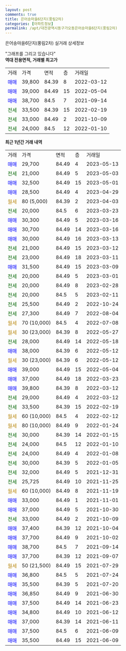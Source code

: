```yaml
---
layout: post
comments: true
title: 은어송마을6단지(풍림2차)
categories: [아파트정보]
permalink: /apt/대전광역시동구가오동은어송마을6단지(풍림2차)
---
```


은어송마을6단지(풍림2차) 실거래 상세정보

<script type="text/javascript">
  google.charts.load('current', {'packages':['line', 'corechart']});
  google.charts.setOnLoadCallback(drawChart);

  function drawChart() {
    var data = new google.visualization.DataTable();
    data.addColumn('date', '거래일');
    data.addColumn('number', "매매");
    data.addColumn('number', "전세");
    data.addColumn('number', "전매");

    data.addRows([[new Date(Date.parse("2023-05-13")), 29700, null, null], [new Date(Date.parse("2023-05-03")), null, 21000, null], [new Date(Date.parse("2023-05-01")), 32500, null, null], [new Date(Date.parse("2023-04-29")), 28500, null, null], [new Date(Date.parse("2023-04-03")), null, null, null], [new Date(Date.parse("2023-03-23")), null, 20000, null], [new Date(Date.parse("2023-03-16")), 30300, null, null], [new Date(Date.parse("2023-03-16")), 30700, null, null], [new Date(Date.parse("2023-03-13")), 30000, null, null], [new Date(Date.parse("2023-03-12")), null, 21000, null], [new Date(Date.parse("2023-03-11")), null, 23000, null], [new Date(Date.parse("2023-03-09")), 31500, null, null], [new Date(Date.parse("2023-03-01")), null, 20000, null], [new Date(Date.parse("2023-02-28")), null, 20000, null], [new Date(Date.parse("2023-02-11")), null, 20000, null], [new Date(Date.parse("2022-10-24")), null, 25500, null], [new Date(Date.parse("2022-08-04")), null, 27300, null], [new Date(Date.parse("2022-07-08")), null, null, null], [new Date(Date.parse("2022-05-27")), null, null, null], [new Date(Date.parse("2022-05-18")), null, 28000, null], [new Date(Date.parse("2022-05-12")), 38000, null, null], [new Date(Date.parse("2022-05-12")), null, null, null], [new Date(Date.parse("2022-05-04")), 39000, null, null], [new Date(Date.parse("2022-03-23")), 37000, null, null], [new Date(Date.parse("2022-03-12")), 39800, null, null], [new Date(Date.parse("2022-03-12")), null, 29000, null], [new Date(Date.parse("2022-02-19")), null, 33500, null], [new Date(Date.parse("2022-02-12")), null, null, null], [new Date(Date.parse("2022-01-24")), null, null, null], [new Date(Date.parse("2022-01-15")), null, 30000, null], [new Date(Date.parse("2022-01-10")), null, 24000, null], [new Date(Date.parse("2022-01-08")), null, 24000, null], [new Date(Date.parse("2022-01-05")), null, 30000, null], [new Date(Date.parse("2021-12-31")), null, 32000, null], [new Date(Date.parse("2021-11-25")), null, 25725, null], [new Date(Date.parse("2021-11-19")), null, null, null], [new Date(Date.parse("2021-11-01")), 33000, null, null], [new Date(Date.parse("2021-10-30")), 37000, null, null], [new Date(Date.parse("2021-10-09")), null, 33000, null], [new Date(Date.parse("2021-10-04")), 37400, null, null], [new Date(Date.parse("2021-10-02")), 37700, null, null], [new Date(Date.parse("2021-09-14")), 38700, null, null], [new Date(Date.parse("2021-09-07")), 37700, null, null], [new Date(Date.parse("2021-07-29")), null, null, null], [new Date(Date.parse("2021-07-24")), 36800, null, null], [new Date(Date.parse("2021-07-20")), 35500, null, null], [new Date(Date.parse("2021-06-30")), 36850, null, null], [new Date(Date.parse("2021-06-23")), 37500, null, null], [new Date(Date.parse("2021-06-12")), 34800, null, null], [new Date(Date.parse("2021-06-11")), 37000, null, null], [new Date(Date.parse("2021-06-09")), 37500, null, null], [new Date(Date.parse("2021-06-09")), 35500, null, null]]);

    var options = {
      hAxis: {
        format: 'yyyy/MM/dd'
      },    
      lineWidth: 0,
      pointsVisible: true,    
      title: '최근 1년간 유형별 실거래가 분포',
      legend: { position: 'bottom' }
    };

    var formatter = new google.visualization.NumberFormat({pattern:'###,###'} );
    formatter.format(data, 1);
    formatter.format(data, 2);
    
    setTimeout(function() {
        var chart = new google.visualization.LineChart(document.getElementById('columnchart_material'));
        chart.draw(data, (options));
        document.getElementById('loading').style.display = 'none';
    }, 200);
  }
</script>


<div id="loading" style="z-index:20; display: block; margin-left: 0px">"그래프를 그리고 있습니다"</div>
<div id="columnchart_material" style="width: 95%; margin-left: 0px; display: block"></div>
<!-- contents start -->
<b>역대 전용면적, 거래별 최고가</b>
<table class="sortable">
    <tr>
      <td>거래</td>
      <td>가격</td>
      <td>면적</td>
      <td>층</td>
      <td>거래일</td>
    </tr>
        <tr>
          <td><a style="color: blue">매매</a></td>
          <td>39,800</td>
          <td>84.39</td>
          <td>8</td>
          <td>2022-03-12</td>
        </tr>            <tr>
          <td><a style="color: blue">매매</a></td>
          <td>39,000</td>
          <td>84.49</td>
          <td>15</td>
          <td>2022-05-04</td>
        </tr>            <tr>
          <td><a style="color: blue">매매</a></td>
          <td>38,700</td>
          <td>84.5</td>
          <td>7</td>
          <td>2021-09-14</td>
        </tr>        
        <tr>
              <td><a style="color: darkgreen">전세</a></td>
              <td>33,500</td>
              <td>84.39</td>
              <td>15</td>
              <td>2022-02-19</td>
            </tr>            <tr>
              <td><a style="color: darkgreen">전세</a></td>
              <td>33,000</td>
              <td>84.49</td>
              <td>2</td>
              <td>2021-10-09</td>
            </tr>            <tr>
              <td><a style="color: darkgreen">전세</a></td>
              <td>24,000</td>
              <td>84.5</td>
              <td>12</td>
              <td>2022-01-10</td>
            </tr>        
    
</table>

<b>최근 1년간 거래 내역</b>

<table class="sortable">
    <tr>
      <td>거래</td>
      <td>가격</td>
      <td>면적</td>
      <td>층</td>
      <td>거래일</td>
    </tr>
    <tr>
      <td><a style="color: blue">매매</a></td>
      <td>29,700</td>
      <td>84.49</td>
      <td>4</td>
      <td>2023-05-13</td>
    </tr>          <tr>
      <td><a style="color: darkgreen">전세</a></td>
      <td>21,000</td>
      <td>84.49</td>
      <td>5</td>
      <td>2023-05-03</td>
    </tr>          <tr>
      <td><a style="color: blue">매매</a></td>
      <td>32,500</td>
      <td>84.49</td>
      <td>15</td>
      <td>2023-05-01</td>
    </tr>          <tr>
      <td><a style="color: blue">매매</a></td>
      <td>28,500</td>
      <td>84.49</td>
      <td>4</td>
      <td>2023-04-29</td>
    </tr>          <tr>
      <td><a style="color: darkgoldenrod">월세</a></td>
      <td>80 (5,000)</td>
      <td>84.39</td>
      <td>2</td>
      <td>2023-04-03</td>
    </tr>          <tr>
      <td><a style="color: darkgreen">전세</a></td>
      <td>20,000</td>
      <td>84.5</td>
      <td>6</td>
      <td>2023-03-23</td>
    </tr>          <tr>
      <td><a style="color: blue">매매</a></td>
      <td>30,300</td>
      <td>84.49</td>
      <td>5</td>
      <td>2023-03-16</td>
    </tr>          <tr>
      <td><a style="color: blue">매매</a></td>
      <td>30,700</td>
      <td>84.49</td>
      <td>14</td>
      <td>2023-03-16</td>
    </tr>          <tr>
      <td><a style="color: blue">매매</a></td>
      <td>30,000</td>
      <td>84.49</td>
      <td>16</td>
      <td>2023-03-13</td>
    </tr>          <tr>
      <td><a style="color: darkgreen">전세</a></td>
      <td>21,000</td>
      <td>84.49</td>
      <td>15</td>
      <td>2023-03-12</td>
    </tr>          <tr>
      <td><a style="color: darkgreen">전세</a></td>
      <td>23,000</td>
      <td>84.49</td>
      <td>18</td>
      <td>2023-03-11</td>
    </tr>          <tr>
      <td><a style="color: blue">매매</a></td>
      <td>31,500</td>
      <td>84.49</td>
      <td>15</td>
      <td>2023-03-09</td>
    </tr>          <tr>
      <td><a style="color: darkgreen">전세</a></td>
      <td>20,000</td>
      <td>84.49</td>
      <td>5</td>
      <td>2023-03-01</td>
    </tr>          <tr>
      <td><a style="color: darkgreen">전세</a></td>
      <td>20,000</td>
      <td>84.49</td>
      <td>8</td>
      <td>2023-02-28</td>
    </tr>          <tr>
      <td><a style="color: darkgreen">전세</a></td>
      <td>20,000</td>
      <td>84.5</td>
      <td>5</td>
      <td>2023-02-11</td>
    </tr>          <tr>
      <td><a style="color: darkgreen">전세</a></td>
      <td>25,500</td>
      <td>84.49</td>
      <td>2</td>
      <td>2022-10-24</td>
    </tr>          <tr>
      <td><a style="color: darkgreen">전세</a></td>
      <td>27,300</td>
      <td>84.49</td>
      <td>7</td>
      <td>2022-08-04</td>
    </tr>          <tr>
      <td><a style="color: darkgoldenrod">월세</a></td>
      <td>70 (10,000)</td>
      <td>84.5</td>
      <td>4</td>
      <td>2022-07-08</td>
    </tr>          <tr>
      <td><a style="color: darkgoldenrod">월세</a></td>
      <td>30 (23,000)</td>
      <td>84.39</td>
      <td>8</td>
      <td>2022-05-27</td>
    </tr>          <tr>
      <td><a style="color: darkgreen">전세</a></td>
      <td>28,000</td>
      <td>84.49</td>
      <td>14</td>
      <td>2022-05-18</td>
    </tr>          <tr>
      <td><a style="color: blue">매매</a></td>
      <td>38,000</td>
      <td>84.39</td>
      <td>6</td>
      <td>2022-05-12</td>
    </tr>          <tr>
      <td><a style="color: darkgoldenrod">월세</a></td>
      <td>30 (23,000)</td>
      <td>84.39</td>
      <td>6</td>
      <td>2022-05-12</td>
    </tr>          <tr>
      <td><a style="color: blue">매매</a></td>
      <td>39,000</td>
      <td>84.49</td>
      <td>15</td>
      <td>2022-05-04</td>
    </tr>          <tr>
      <td><a style="color: blue">매매</a></td>
      <td>37,000</td>
      <td>84.49</td>
      <td>18</td>
      <td>2022-03-23</td>
    </tr>          <tr>
      <td><a style="color: blue">매매</a></td>
      <td>39,800</td>
      <td>84.39</td>
      <td>8</td>
      <td>2022-03-12</td>
    </tr>          <tr>
      <td><a style="color: darkgreen">전세</a></td>
      <td>29,000</td>
      <td>84.49</td>
      <td>4</td>
      <td>2022-03-12</td>
    </tr>          <tr>
      <td><a style="color: darkgreen">전세</a></td>
      <td>33,500</td>
      <td>84.39</td>
      <td>15</td>
      <td>2022-02-19</td>
    </tr>          <tr>
      <td><a style="color: darkgoldenrod">월세</a></td>
      <td>60 (10,000)</td>
      <td>84.5</td>
      <td>4</td>
      <td>2022-02-12</td>
    </tr>          <tr>
      <td><a style="color: darkgoldenrod">월세</a></td>
      <td>80 (10,000)</td>
      <td>84.49</td>
      <td>9</td>
      <td>2022-01-24</td>
    </tr>          <tr>
      <td><a style="color: darkgreen">전세</a></td>
      <td>30,000</td>
      <td>84.39</td>
      <td>14</td>
      <td>2022-01-15</td>
    </tr>          <tr>
      <td><a style="color: darkgreen">전세</a></td>
      <td>24,000</td>
      <td>84.5</td>
      <td>12</td>
      <td>2022-01-10</td>
    </tr>          <tr>
      <td><a style="color: darkgreen">전세</a></td>
      <td>24,000</td>
      <td>84.49</td>
      <td>4</td>
      <td>2022-01-08</td>
    </tr>          <tr>
      <td><a style="color: darkgreen">전세</a></td>
      <td>30,000</td>
      <td>84.39</td>
      <td>5</td>
      <td>2022-01-05</td>
    </tr>          <tr>
      <td><a style="color: darkgreen">전세</a></td>
      <td>32,000</td>
      <td>84.49</td>
      <td>5</td>
      <td>2021-12-31</td>
    </tr>          <tr>
      <td><a style="color: darkgreen">전세</a></td>
      <td>25,725</td>
      <td>84.49</td>
      <td>10</td>
      <td>2021-11-25</td>
    </tr>          <tr>
      <td><a style="color: darkgoldenrod">월세</a></td>
      <td>60 (10,000)</td>
      <td>84.49</td>
      <td>8</td>
      <td>2021-11-19</td>
    </tr>          <tr>
      <td><a style="color: blue">매매</a></td>
      <td>33,000</td>
      <td>84.49</td>
      <td>1</td>
      <td>2021-11-01</td>
    </tr>          <tr>
      <td><a style="color: blue">매매</a></td>
      <td>37,000</td>
      <td>84.49</td>
      <td>5</td>
      <td>2021-10-30</td>
    </tr>          <tr>
      <td><a style="color: darkgreen">전세</a></td>
      <td>33,000</td>
      <td>84.49</td>
      <td>2</td>
      <td>2021-10-09</td>
    </tr>          <tr>
      <td><a style="color: blue">매매</a></td>
      <td>37,400</td>
      <td>84.39</td>
      <td>12</td>
      <td>2021-10-04</td>
    </tr>          <tr>
      <td><a style="color: blue">매매</a></td>
      <td>37,700</td>
      <td>84.49</td>
      <td>9</td>
      <td>2021-10-02</td>
    </tr>          <tr>
      <td><a style="color: blue">매매</a></td>
      <td>38,700</td>
      <td>84.5</td>
      <td>7</td>
      <td>2021-09-14</td>
    </tr>          <tr>
      <td><a style="color: blue">매매</a></td>
      <td>37,700</td>
      <td>84.39</td>
      <td>12</td>
      <td>2021-09-07</td>
    </tr>          <tr>
      <td><a style="color: darkgoldenrod">월세</a></td>
      <td>50 (21,500)</td>
      <td>84.49</td>
      <td>15</td>
      <td>2021-07-29</td>
    </tr>          <tr>
      <td><a style="color: blue">매매</a></td>
      <td>36,800</td>
      <td>84.5</td>
      <td>5</td>
      <td>2021-07-24</td>
    </tr>          <tr>
      <td><a style="color: blue">매매</a></td>
      <td>35,500</td>
      <td>84.39</td>
      <td>5</td>
      <td>2021-07-20</td>
    </tr>          <tr>
      <td><a style="color: blue">매매</a></td>
      <td>36,850</td>
      <td>84.49</td>
      <td>9</td>
      <td>2021-06-30</td>
    </tr>          <tr>
      <td><a style="color: blue">매매</a></td>
      <td>37,500</td>
      <td>84.49</td>
      <td>14</td>
      <td>2021-06-23</td>
    </tr>          <tr>
      <td><a style="color: blue">매매</a></td>
      <td>34,800</td>
      <td>84.49</td>
      <td>10</td>
      <td>2021-06-12</td>
    </tr>          <tr>
      <td><a style="color: blue">매매</a></td>
      <td>37,000</td>
      <td>84.39</td>
      <td>14</td>
      <td>2021-06-11</td>
    </tr>          <tr>
      <td><a style="color: blue">매매</a></td>
      <td>37,500</td>
      <td>84.5</td>
      <td>6</td>
      <td>2021-06-09</td>
    </tr>          <tr>
      <td><a style="color: blue">매매</a></td>
      <td>35,500</td>
      <td>84.49</td>
      <td>15</td>
      <td>2021-06-09</td>
    </tr>      </table>
<!-- contents end -->    

